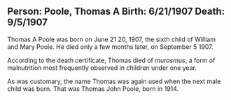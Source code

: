 Person: Poole, Thomas A
Birth: 6/21/1907
Death: 9/5/1907
---
Thomas A Poole was born on June 21 20, 1907, the sixth child of William and Mary Poole. He died only a few months later, on September 5 1907.

According to the death certificate, Thomas died of _murasmus_, a form of malnutrition
most frequently observed in children under one year.

As was customary, the name Thomas was again used when the next male child was born. That
was Thomas John Poole, born in 1914.
